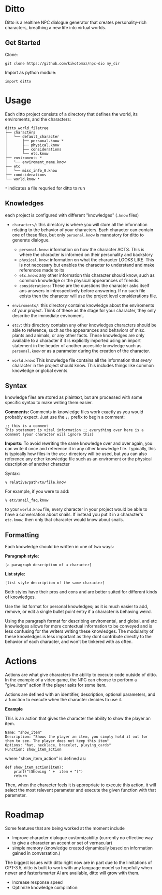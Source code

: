 # Ditto 

Ditto is a realtime NPC dialogue generator that creates personality-rich characters, breathing a new life into virtual worlds.

## Get Started
Clone:

    git clone https://github.com/kikotomaz/npc-dio my_dir

Import as python module:

    import ditto

# Usage
Each ditto project consists of a directory that defines the world, its enviroments, and the characters:

	ditto_world_filetree
	├── characters
	│   └── default_character
	│       ├── personal.know *
	│       ├── physical.know
	│       ├── considerations
	│       └── etc.know
	├── enviroments *
	│   └── enviroment_name.know
	├── etc
	│   └── misc_info_0.know
	├── condsiderations
	└── world.know *

`*` indicates a file requried for ditto to run

## Knowledges
each project is configured with different "knowledges" (`.know` files)

* `characters/`: this directory is where you will store all the information relating to the behavior of your characters.
Each character can contain one of these files, but only `personal.know` is mandatory for ditto to generate dialogue.
	* `personal.know`: information on how the character ACTS. This is where the character is informed on their personality and backstory
	* `physical.know`: information on what the character LOOKS LIKE. This is not neccesary but enables the character to understand and make references made to its
	* `etc.know`: any other information this character should know, such as common knowledge or the physical appearances of friends.
	* `considerations`: These are the questions the character asks itself ans answers in introspectively before answering. If no such file exists then the character will use the project level considerations file.
	
* `enviroments/`: this directory contains knowledge about the enviroments of your project. Think of these as the stage for your character, they only describe the immediate enviroment.
* `etc/`: this directory contaisn any other knowledges characters should be able to reference, such as the appearances and behaviors of misc. plants and animals, or any other facts. These knowledges are only available to a character if it is explicitly imported using an import statement in the header of another accesible knowledge such as `personal.know` or as a parameter during the creation of the character.
* `world.know`: This knowledge file contains all the information that *every* character in the project should know. This includes things like common knowledge or global events.


## Syntax
knowledge files are stored as plaintext, but are processed with some specific syntax to make writing them easier.

**Comments:**
Comments in knowledge files work exactly as you would probably expect. Just use the `;;` prefix to begin a comment:

	;; this is a comment
	This statement is vital information ;; everything over here is a comment (your character will ignore this)

**Imports:**
To avoid rewriting the same knowledge over and over again, you can write it once and reference it in any other knowledge file.
Typically, this is typically how files in the `etc/` directory will be used, but you can also reference any other knowledge file such as an enviroment or the physical description of another character

Syntax:

	% relative/path/to/file.know

For example, if you were to add:

    % etc/snail_faq.know

to your `world.know` file, every character in your project would be able to have a conversation about snails. If instead you put it in a character's `etc.know`, then only that character would know about snails.

## Formatting
Each knowledge should be written in one of two ways:

**Paragraph style:**

    [a paragraph description of a character]

**List style:**

    [list style description of the same character]

Both styles have their pros and cons and are better suited for different kinds of knowledges.

Use the list format for personal knowledges; as it is much easier to add, remove, or edit a single bullet point entry if a character is behaving weird.

Using the paragraph format for describing enviromental, and global, and etc knowledges allows for more contextual information to be conveyed and is less confusing for the writers writing these knowledges. The modularity of these knowledges is less important as they dont contribute directly to the behavior of each character, and won't be tinkered with as often.

# Actions
Actions are what give characters the ability to execute code outside of ditto. In the example of a video game, the NPC can choose to perform a "give_item" action if the player asks for some item.

Actions are defined with an identifier, description, optional parameters, and a function to execute when the character decides to use it.

**Example**

This is an action that gives the character the ability to show the player an item.

	Name: "show_item"
	Description: "Shows the player an item, you simply hold it out for them to see. The player does not keep this item"
	Options: "hat, necklace, bracelet, playing_cards"
	Function: show_item_action

where "show_item_action" is defined as:

    def show_item_action(item):
	    print("[Showing " +  item + "]")
	    return
	    
Then, when the character feels it is appropriate to execute this action, it will select the most relevent parameter and execute the given function with that parameter.

# Roadmap
Some features that are being worked at the moment include
- Improve character dialogue customizability (currently no effective way to give a character an accent or set of vernacular)
- simple memory (knowledge created dynamically based on information gained in conversation.)

The biggest issues with ditto right now are in part due to the limitations of GPT-3.5, ditto is built to work with any language model so hopefully when newer and faster/smarter AI are available, ditto will grow with them.
- Increase response speed
- Optimize knowledge compilation
